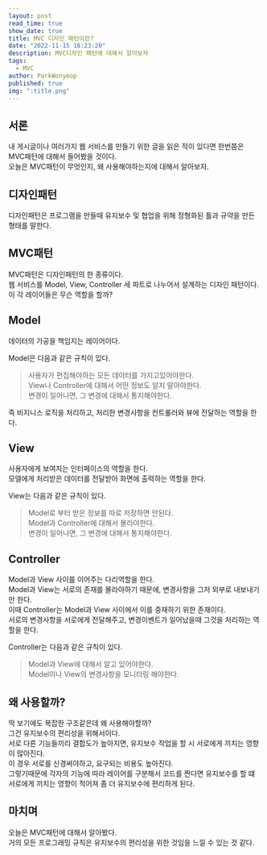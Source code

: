```yaml
---
layout: post
read_time: true
show_date: true
title: MVC 디자인 패턴이란?
date: "2022-11-15 18:23:20"
description: MVC디자인 패턴에 대해서 알아보자
tags:
  - MVC
author: ParkWonyeop
published: true
img: ":title.png"
---
```


## 서론

내 게시글이나 여러가지 웹 서비스를 만들기 위한 글을 읽은 적이 있다면 한번쯤은 MVC패턴에 대해서 들어봤을 것이다.  
오늘은 MVC패턴이 무엇인지, 왜 사용해야하는지에 대해서 알아보자.

## 디자인패턴

디자인패턴은 프로그램을 만들때 유지보수 및 협업을 위해 정형화된 틀과 규약을 만든 형태를 말한다.

## MVC패턴

MVC패턴은 디자인패턴의 한 종류이다.  
웹 서비스를 Model, View, Controller 세 파트로 나누어서 설계하는 디자인 패턴이다.  
이 각 레이어들은 무슨 역할을 할까?

## Model

데이터의 가공을 책임지는 레이어이다.

Model은 다음과 같은 규칙이 있다.

> 사용자가 편집해야하는 모든 데이터를 가지고있어야한다.  
> View나 Controller에 대해서 어떤 정보도 알지 말아야한다.  
> 변경이 일어나면, 그 변경에 대해서 통지해야한다.

즉 비지니스 로직을 처리하고, 처리한 변경사항을 컨트롤러와 뷰에 전달하는 역할을 한다.

## View

사용자에게 보여지는 인터페이스의 역할을 한다.  
모델에게 처리받은 데이터를 전달받아 화면에 출력하는 역할을 한다.

View는 다음과 같은 규칙이 있다.

> Model로 부터 받은 정보를 따로 저장하면 안된다.  
> Model과 Controller에 대해서 몰라야한다.  
> 변경이 일어나면, 그 변경에 대해서 통지해야한다.

## Controller

Model과 View 사이를 이어주는 다리역할을 한다.  
Model과 View는 서로의 존재를 몰라야하기 때문에, 변경사항을 그저 외부로 내보내기만 한다.  
이때 Controller는 Model과 View 사이에서 이를 중재하기 위한 존재이다.  
서로의 변경사항을 서로에게 전달해주고, 변경이벤트가 일어났을때 그것을 처리하는 역할을 한다.

Controller는 다음과 같은 규칙이 있다.

> Model과 View에 대해서 알고 있어야한다.  
> Model이나 View의 변경사항을 모니터링 해야한다.

## 왜 사용할까?

딱 보기에도 복잡한 구조같은데 왜 사용해야할까?  
그건 유지보수의 편리성을 위해서이다.  
서로 다른 기능들끼리 결합도가 높아지면, 유지보수 작업을 할 시 서로에게 끼치는 영향이 많아진다.  
이 경우 서로를 신경써야하고, 요구되는 비용도 높아진다.  
그렇기때문에 각자의 기능에 따라 레이어를 구분해서 코드를 짠다면 유지보수를 할 떄 서로에게 끼치는 영향이 적어져 좀 더 유지보수에 편리하게 된다.

## 마치며

오늘은 MVC패턴에 대해서 알아봤다.  
거의 모든 프로그래밍 규칙은 유지보수의 편리성을 위한 것임을 느낄 수 있는 것 같다.
